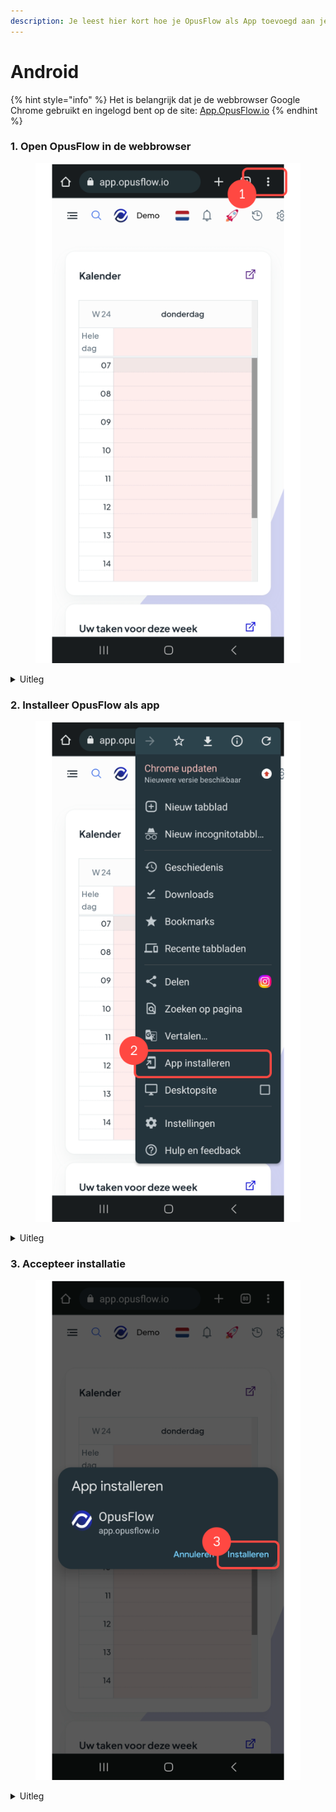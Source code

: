 ```yaml
---
description: Je leest hier kort hoe je OpusFlow als App toevoegd aan je Android apparaat.
---
```


# Android

{% hint style="info" %}
Het is belangrijk dat je de webbrowser Google Chrome gebruikt en ingelogd bent op de site: [App.OpusFlow.io](https://app.opusflow.io)
{% endhint %}

### 1. Open OpusFlow in de webbrowser

<div align="left">

<figure><img src="../../../.gitbook/assets/1 Startscherm toevoegen android (1).svg" alt=""><figcaption></figcaption></figure>

</div>

<details>

<summary>Uitleg</summary>

Open Chrome en log in op [App.OpusFlow.io](https://app.opusflow.io).

1. Klik op de 'aanpassen en beheren' knop in je browser.

</details>

### 2. Installeer OpusFlow als app

<div align="left">

<figure><img src="../../../.gitbook/assets/2 Startscherm toevoegen android (1).svg" alt=""><figcaption></figcaption></figure>

</div>

<details>

<summary>Uitleg</summary>

2. Klik op 'App installeren'.

</details>

### 3. Accepteer installatie

<div align="left">

<figure><img src="../../../.gitbook/assets/3 Startscherm toevoegen android (1).svg" alt=""><figcaption></figcaption></figure>

</div>

<details>

<summary>Uitleg</summary>

3. Accepteer de installatie door op 'Installeren' te drukken.

</details>
